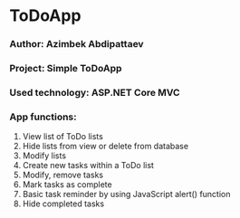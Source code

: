 # ToDoApp
### Author: Azimbek Abdipattaev
### Project: Simple ToDoApp
### Used technology: ASP.NET Core MVC
### App functions:
1) View list of ToDo lists
2) Hide lists from view or delete from database
3) Modify lists
4) Create new tasks within a ToDo list
5) Modify, remove tasks
6) Mark tasks as complete
7) Basic task reminder by using JavaScript alert() function
8) Hide completed tasks

